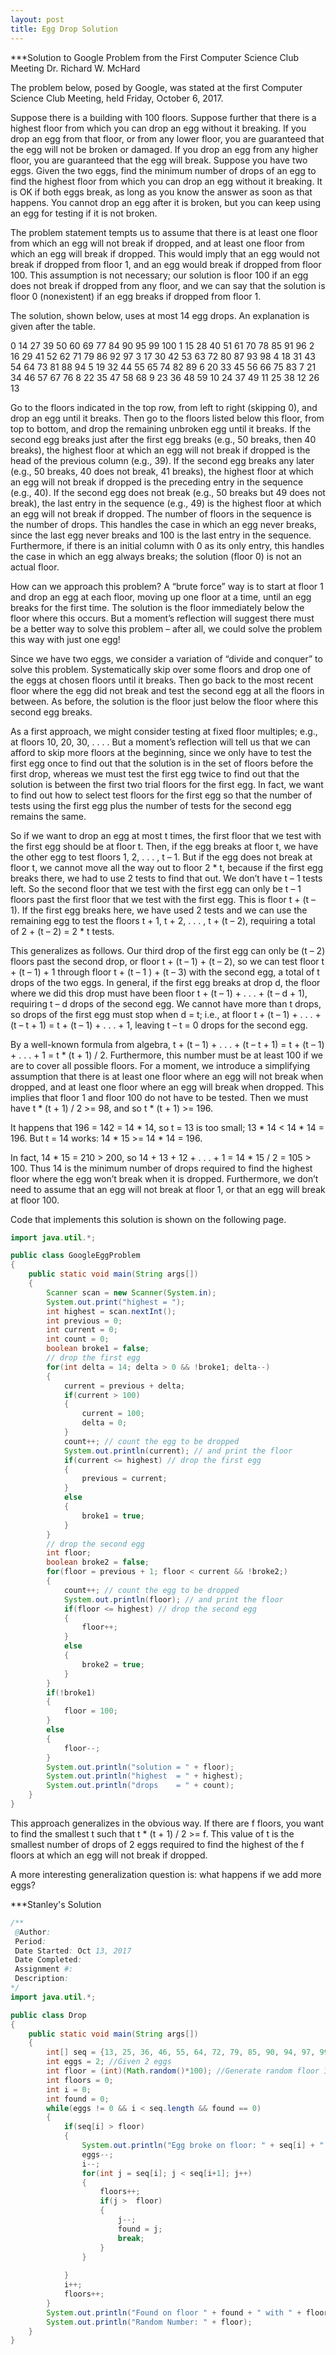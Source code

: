 ```yaml
---
layout: post
title: Egg Drop Solution
---
```

***Solution to Google Problem from the First Computer Science Club Meeting
Dr. Richard W. McHard

The problem below, posed by Google, was stated at the first Computer Science Club Meeting, held Friday, October 6, 2017.

Suppose there is a building with 100 floors.  Suppose further that there is a highest floor from which you can drop an egg without it breaking.  If you drop an egg from that floor, or from any lower floor, you are guaranteed that the egg will not be broken or damaged.  If you drop an egg from any higher floor, you are guaranteed that the egg will break.  Suppose you have two eggs.  Given the two eggs, find the minimum number of drops of an egg to find the highest floor from which you can drop an egg without it breaking.  It is OK if both eggs break, as long as you know the answer as soon as that happens.  You cannot drop an egg after it is broken, but you can keep using an egg for testing if it is not broken.

The problem statement tempts us to assume that there is at least one floor from which an egg will not break if dropped, and at least one floor from which an egg will break if dropped.  This would imply that an egg would not break if dropped from floor 1, and an egg would break if dropped from floor 100.  This assumption is not necessary; our solution is floor 100 if an egg does not break if dropped from any floor, and we can say that the solution is floor 0 (nonexistent) if an egg breaks if dropped from floor 1.

The solution, shown below, uses at most 14 egg drops.  An explanation is given after the table.

0	14	27	39	50	60	69	77	84	90	95	99	100
	1	15	28	40	51	61	70	78	85	91	96
	2	16	29	41	52	62	71	79	86	92	97
	3	17	30	42	53	63	72	80	87	93	98
	4	18	31	43	54	64	73	81	88	94
	5	19	32	44	55	65	74	82	89
	6	20	33	45	56	66	75	83
	7	21	34	46	57	67	76
	8	22	35	47	58	68
	9	23	36	48	59
	10	24	37	49
	11	25	38
	12	26
	13

Go to the floors indicated in the top row, from left to right (skipping 0), and drop an egg until it breaks.  Then go to the floors listed below this floor, from top to bottom, and drop the remaining unbroken egg until it breaks.  If the second egg breaks just after the first egg breaks (e.g., 50 breaks, then 40 breaks), the highest floor at which an egg will not break if dropped is the head of the previous column (e.g., 39).  If the second egg breaks any later (e.g., 50 breaks, 40 does not break, 41 breaks), the highest floor at which an egg will not break if dropped is the preceding entry in the sequence (e.g., 40).  If the second egg does not break (e.g., 50 breaks but 49 does not break), the last entry in the sequence (e.g., 49) is the highest floor at which an egg will not break if dropped.  The number of floors in the sequence is the number of drops.  This handles the case in which an egg never breaks, since the last egg never breaks and 100 is the last entry in the sequence.  Furthermore, if there is an initial column with 0 as its only entry, this handles the case in which an egg always breaks; the solution (floor 0) is not an actual floor.

How can we approach this problem?  A “brute force” way is to start at floor 1 and drop an egg at each floor, moving up one floor at a time, until an egg breaks for the first time.  The solution is the floor immediately below the floor where this occurs.  But a moment’s reflection will suggest there must be a better way to solve this problem – after all, we could solve the problem this way with just one egg!

Since we have two eggs, we consider a variation of “divide and conquer” to solve this problem.  Systematically skip over some floors and drop one of the eggs at chosen floors until it breaks.  Then go back to the most recent floor where the egg did not break and test the second egg at all the floors in between.  As before, the solution is the floor just below the floor where this second egg breaks.

As a first approach, we might consider testing at fixed floor multiples; e.g., at floors 10, 20, 30, . . . .  But a moment’s reflection will tell us that we can afford to skip more floors at the beginning, since we only have to test the first egg once to find out that the solution is in the set of floors before the first drop, whereas we must test the first egg twice to find out that the solution is between the first two trial floors for the first egg.  In fact, we want to find out how to select test floors for the first egg so that the number of tests using the first egg plus the number of tests for the second egg remains the same.

So if we want to drop an egg at most t times, the first floor that we test with the first egg should be at floor t.  Then, if the egg breaks at floor t, we have the other egg to test floors 1, 2, . . . , t – 1.  But if the egg does not break at floor t, we cannot move all the way out to floor 2 * t, because if the first egg breaks there, we had to use 2 tests to find that out.  We don’t have t – 1 tests left.  So the second floor that we test with the first egg can only be t – 1 floors past the first floor that we test with the first egg.  This is floor t + (t – 1).  If the first egg breaks here, we have used 2 tests and we can use the remaining egg to test the floors t + 1, t + 2, . . . , t + (t – 2), requiring a total of 2 + (t – 2) = 2 * t tests.

This generalizes as follows.  Our third drop of the first egg can only be (t – 2) floors past the second drop, or floor t + (t – 1) + (t – 2), so we can test floor t + (t – 1) + 1 through floor t + (t – 1 ) + (t – 3) with the second egg, a total of t drops of the two eggs.  In general, if the first egg breaks at drop d, the floor where we did this drop must have been floor t + (t – 1) + . . . + (t – d + 1), requiring t – d drops of the second egg.  We cannot have more than t drops, so drops of the first egg must stop when d = t; i.e., at floor t + (t – 1) + . . . + (t – t + 1) = t + (t – 1) +  . . . + 1, leaving t – t = 0 drops for the second egg.

By a well-known formula from algebra, t + (t – 1) + . . . + (t – t + 1) = t + (t – 1) +  . . . + 1 = t * (t + 1) / 2.  Furthermore, this number must be at least 100 if we are to cover all possible floors.  For a moment, we introduce a simplifying assumption that there is at least one floor where an egg will not break when dropped, and at least one floor where an egg will break when dropped.  This implies that floor 1 and floor 100 do not have to be tested.  Then we must have t * (t + 1) / 2 >= 98, and so t * (t + 1) >= 196.

It happens that 196 = 142 = 14 * 14, so t = 13 is too small; 13 * 14 < 14 * 14 = 196.  But t = 14 works:
14 * 15 >= 14 * 14 = 196.

In fact, 14 * 15 = 210 > 200, so 14 + 13 + 12 + . . . + 1 = 14 * 15 / 2 = 105 > 100.  Thus 14 is the minimum number of drops required to find the highest floor where the egg won’t break when it is dropped.  Furthermore, we don’t need to assume that an egg will not break at floor 1, or that an egg will break at floor 100.

Code that implements this solution is shown on the following page.
```java
import java.util.*;

public class GoogleEggProblem
{
	public static void main(String args[]) 
	{
		Scanner scan = new Scanner(System.in);
		System.out.print("highest = ");
		int highest = scan.nextInt();
		int previous = 0;
		int current = 0;
		int count = 0;
		boolean broke1 = false;
		// drop the first egg
		for(int delta = 14; delta > 0 && !broke1; delta--)
		{
			current = previous + delta;
			if(current > 100)
			{
				current = 100;
				delta = 0;
			}
			count++; // count the egg to be dropped
			System.out.println(current); // and print the floor
			if(current <= highest) // drop the first egg
			{
				previous = current;
			}
			else
			{
				broke1 = true;
			}
		}
		// drop the second egg
		int floor;
		boolean broke2 = false;
		for(floor = previous + 1; floor < current && !broke2;)
		{
			count++; // count the egg to be dropped
			System.out.println(floor); // and print the floor
			if(floor <= highest) // drop the second egg
			{
				floor++;
			}
			else
			{
				broke2 = true;
			}
		}
		if(!broke1)
		{
			floor = 100;
		}
		else
		{
			floor--;
		}
		System.out.println("solution = " + floor);
		System.out.println("highest  = " + highest);
		System.out.println("drops    = " + count);
	}
}
```
This approach generalizes in the obvious way.  If there are f floors, you want to find the smallest t such that t * (t + 1) / 2 >= f.  This value of t is the smallest number of drops of 2 eggs required to find the highest of the f floors at which an egg will not break if dropped.

A more interesting generalization question is:  what happens if we add more eggs?

***Stanley's Solution
```java
/**
 @Author:
 Period:
 Date Started: Oct 13, 2017
 Date Completed:
 Assignment #:
 Description:
*/
import java.util.*;

public class Drop 
{
	public static void main(String args[])  
	{
		int[] seq = {13, 25, 36, 46, 55, 64, 72, 79, 85, 90, 94, 97, 99, 100}; //Hard coded sequence
		int eggs = 2; //Given 2 eggs
		int floor = (int)(Math.random()*100); //Generate random floor 1-100
		int floors = 0;
		int i = 0;
		int found = 0;
		while(eggs != 0 && i < seq.length && found == 0)
		{
			if(seq[i] > floor)
			{
				System.out.println("Egg broke on floor: " + seq[i] + " One Egg left");
				eggs--;
				i--;
				for(int j = seq[i]; j < seq[i+1]; j++)
				{
					floors++;
					if(j >  floor)
					{
						j--;
						found = j;
						break;
					}
				}
				
			}
			i++;
			floors++;
		}
		System.out.println("Found on floor " + found + " with " + floors + " amount of drops");	
		System.out.println("Random Number: " + floor);	
	}
}
```

